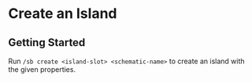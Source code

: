# Create an Island

## Getting Started

Run `/sb create <island-slot> <schematic-name>` to create an island with the given properties.
